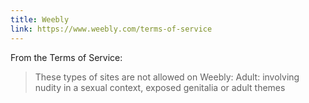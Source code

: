 ```yaml
---
title: Weebly
link: https://www.weebly.com/terms-of-service
---
```


From the Terms of Service:

> These types of sites are not allowed on Weebly:
> Adult:  involving nudity in a sexual context, exposed genitalia or adult themes
